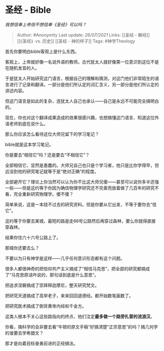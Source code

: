 # 圣经 - Bible
*我想信奉上帝但不想信奉《圣经》可以吗？*

> Author: #Anonymity 
Last update: *26/07/2021* 
Links: [[圣经 - 解经]] [[《圣经》vs. 历史]] [[圣经 - 神的样子]]
Tags: #神学Theology 
  

首先你要明白bible客观上是什么东西。

客观上，上帝就好像一名说外语的教师。古代犹太人就好像第一位意识到这位不是在随机发音的人。

于是犹太人开始研究这门语言，根据自己的理解和猜测，对这门他们非常陌生的语言进行了记录和翻译。一部分是他们所认定的词汇含义，另一部分是他们所认定的讲述内容。

但这门语言是如此的复杂，连犹太人自己也承认——自己是永远不可能完全搞明白的。

现在，你也对这个翻译成果造成的效果很感兴趣，也想搞懂这门语言、知道这位外语老师到底在说什么。

那么你应该怎么看待这位大师兄留下的学习笔记？

bible就是这本学习笔记。

  

你是要去“相信它”吗？还是要去“不相信它”？

全部相信它，显然是愚蠢的。大师兄自己也只是个学习者，他只是比你学得早，但远没到他的研究笔记就等于是“绝对正确”的程度。

全部避开它？理论上你当然可以认为你不比这大师兄傻——甚至可以说你多半还强一些——但是这约等于你因为确信物理学研究还不完善而放着做了几百年的研究不看，完全重新研究物理学。傻不傻？

简单来说，这是一本绕不过去的研究资料。但是你要从它出发，不等于要你去“信它”。

这约等于你要去某城，最短的路是走66号公路然后再穿过森林，要么你就得直接穿森林。

结果你住六十六号公路上了。

那城你还要去么？

  

不要以为只有神学是这样——几乎任何意识形态都有这个问题。

很多人都很神奇的把信仰共产主义搞成了“相信马克思”，把全部的研究都搞成了“马克思原话咋说的，那句话到底是什么意思”。

把追求涅磐搞成了崇拜释迦摩尼，整天研究梵文。

把研究天道搞成了高举老子，来来回回道德经。都开始数笔画数了。

把研究医术搞成了倒背黄帝内经和千金方。

这类人根本不关心这些路指向的终点，他们注定**最多做一个路旁扎营的流浪汉**。

你看，搞科学的会非要去看“牛顿的原文手稿”好搞清楚“正宗意思”的吗？搞几何学的谁要去学希腊文？

那才是向着目标奋勇前进的正经搞法。

